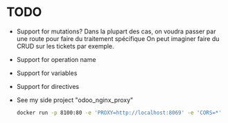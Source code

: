 # TODO



* Support for mutations?
  Dans la plupart des cas, on voudra passer par une route pour faire du traitement spécifique
  On peut imaginer faire du CRUD sur les tickets par exemple.
* Support for operation name
* Support for variables
* Support for directives



* See my side project "odoo_nginx_proxy"

  ```bash
  docker run -p 8100:80 -e 'PROXY=http://localhost:8069' -e 'CORS=*' odoo_nginx_proxy
  ```

  

